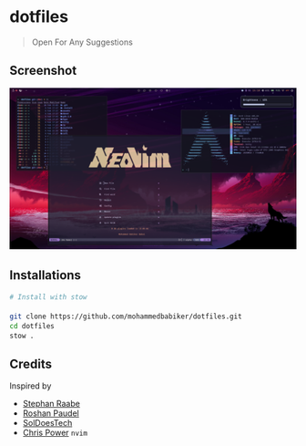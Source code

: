 # dotfiles

> Open For Any Suggestions

## Screenshot

![image](./assets/screenshot1.png)

## Installations

```sh
# Install with stow

git clone https://github.com/mohammedbabiker/dotfiles.git
cd dotfiles
stow .
```

## Credits

Inspired by

- [Stephan Raabe](https://gitlab.com/stephan-raabe/dotfiles)
- [Roshan Paudel](https://github.com/hyper-dot/Arch-Hyprland)
- [SolDoesTech](https://github.com/SolDoesTech/hyprland)
- [Chris Power](https://github.com/cpow/neovim-for-newbs) `nvim`
